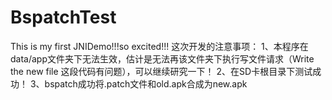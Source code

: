 # BspatchTest
This is my first JNIDemo!!!so excited!!!
这次开发的注意事项：
1、本程序在data/app文件夹下无法生效，估计是无法再该文件夹下执行写文件请求（Write the new file 这段代码有问题），可以继续研究一下！
2、在SD卡根目录下测试成功！
3、bspatch成功将.patch文件和old.apk合成为new.apk
